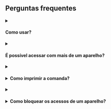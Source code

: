 ## Perguntas frequentes

<details>
  <summary><h4>Como usar?</h4></summary>

  <blockquote></blockquote>
</details>

<details>
  <summary><h4>É possível acessar com mais de um aparelho?</h4></summary>

  <blockquote><p>Sim! Baixa o aplicativo em todos os aparelhos que precisar e acessa com o mesmo e-mail e senha.</p>
<p>Mesmo a versão gratuita não tem limites de aparelho.</p>
<p>O objetivo do app é resolver o problema que o estabelecimento tem com a comanda de papel, nele dá para pegar o pedido na mesa e receber na cozinha na mesma hora, dando muito mais agilidade no atendimento.</p></blockquote>
</details>

<details>
  <summary><h4><li>Como imprimir a comanda?</li></h4></summary>

## Heading

1. A numbered
2. list
_ With some
_ Sub bullets
</details>

<details>
  <summary><h4><li>Como bloquear os acessos de um aparelho?</li></h4></summary>

## Heading

1. A numbered
2. list
_ With some
_ Sub bullets
</details>
